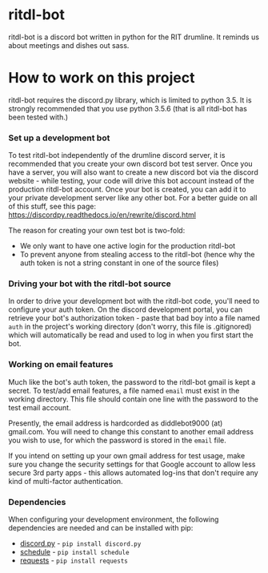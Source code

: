 # ritdl-bot
ritdl-bot is a discord bot written in python for the RIT drumline. It reminds us about meetings and dishes out sass.

# How to work on this project
ritdl-bot requires the discord.py library, which is limited to python 3.5. It is strongly recommended that you use python 3.5.6 (that is all ritdl-bot has been tested with.) 

### Set up a development bot 
To test ritdl-bot independently of the drumline discord server, it is recommended that you create your own discord bot test server. Once you have a server, you will also want to create a new discord bot via the discord website - while testing, your code will drive this bot account instead of the production ritdl-bot account. Once your bot is created, you can add it to your private development server like any other bot. For a better guide on all of this stuff, see this page: https://discordpy.readthedocs.io/en/rewrite/discord.html

The reason for creating your own test bot is two-fold:

- We only want to have one active login for the production ritdl-bot
- To prevent anyone from stealing access to the ritdl-bot (hence why the auth token is not a string constant in one of the source files)

### Driving your bot with the ritdl-bot source
In order to drive your development bot with the ritdl-bot code, you'll need to configure your auth token. On the discord development portal, you can retrieve your bot's authorization token - paste that bad boy into a file named `auth` in the project's working directory (don't worry, this file is .gitignored)  which will automatically be read and used to log in when you first start the bot.

### Working on email features
Much like the bot's auth token, the password to the ritdl-bot gmail is kept a secret. To test/add email features, a file named `email` must exist in the working directory. This file should contain one line with the password to the test email account.

Presently, the email address is hardcorded as diddlebot9000 (at) gmail.com. You will need to change this constant to another email address you wish to use, for which the password is stored in the `email` file.

If you intend on setting up your own gmail address for test usage, make sure you change the security settings for that Google account to allow less secure 3rd party apps - this allows automated log-ins that don't require any kind of multi-factor authentication.

### Dependencies
When configuring your development environment, the following dependencies are needed and can be installed with pip:
- [discord.py](https://github.com/Rapptz/discord.py) - `pip install discord.py`
- [schedule](https://github.com/dbader/schedule) - `pip install schedule`
- [requests](https://github.com/kennethreitz/requests) - `pip install requests`
